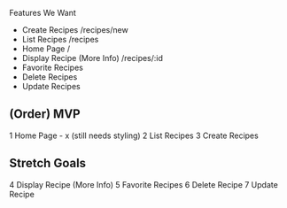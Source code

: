 Features We Want
* Create Recipes /recipes/new
* List Recipes /recipes
* Home Page /
* Display Recipe (More Info) /recipes/:id
* Favorite Recipes
* Delete Recipes
* Update Recipes

(Order) MVP
---
1 Home Page - x (still needs styling)
2 List Recipes
3 Create Recipes 

Stretch Goals
---
4 Display Recipe (More Info)
5 Favorite Recipes
6 Delete Recipe
7 Update Recipe